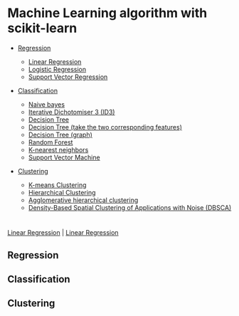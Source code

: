 # Machine Learning algorithm with scikit-learn

- [Regression](#Regression)
    - [Linear Regression](https://github.com/s90210jacklen/MachineLearning_Algorithm/blob/master/Regression/Linear_Regression.ipynb)
    - [Logistic Regression](https://github.com/s90210jacklen/MachineLearning_Algorithm/blob/master/Regression/Logistic_Regression.ipynb)
    - [Support Vector Regression](https://github.com/s90210jacklen/MachineLearning_Algorithm/blob/master/Regression/support_vector_regression.ipynb)
- [Classification](#Classification)
    - [Naive bayes](https://github.com/s90210jacklen/MachineLearning_Algorithm-with-scikit-learn/blob/master/Classification/naive_bayes.ipynb)
    - [Iterative Dichotomiser 3 (ID3)](https://github.com/s90210jacklen/MachineLearning_Algorithm-with-scikit-learn/blob/master/Classification/ID3_Entropy.ipynb)
    - [Decision Tree](https://github.com/s90210jacklen/MachineLearning_Algorithm-with-scikit-learn/blob/master/Classification/DecisionTree.ipynb)
    - [Decision Tree (take the two corresponding features)](https://github.com/s90210jacklen/MachineLearning_Algorithm-with-scikit-learn/blob/master/Classification/DecisionTree_2.ipynb)
    - [Decision Tree (graph)](https://github.com/s90210jacklen/MachineLearning_Algorithm-with-scikit-learn/blob/master/Classification/DecisionTree_3.ipynb)
    - [Random Forest](https://github.com/s90210jacklen/MachineLearning_Algorithm-with-scikit-learn/blob/master/Classification/RandomForest.ipynb)
    - [K-nearest neighbors](https://github.com/s90210jacklen/MachineLearning_Algorithm-with-scikit-learn/blob/master/Classification/Knn.ipynb)
    - [Support Vector Machine](https://github.com/s90210jacklen/MachineLearning_Algorithm-with-scikit-learn/blob/master/Classification/svm.ipynb)

- [Clustering](#Clustering)
    - [K-means Clustering](https://github.com/s90210jacklen/MachineLearning_Algorithm-with-scikit-learn/blob/master/Clustering/Kmeans.ipynb)
    - [Hierarchical Clustering](https://github.com/s90210jacklen/MachineLearning_Algorithm-with-scikit-learn/blob/master/Clustering/hierarchi.ipynb)
    - [Agglomerative hierarchical clustering](https://github.com/s90210jacklen/MachineLearning_Algorithm-with-scikit-learn/blob/master/Clustering/2agglomerative_clustering.ipynb)
    - [Density-Based Spatial Clustering of Applications with Noise (DBSCA)](https://github.com/s90210jacklen/MachineLearning_Algorithm-with-scikit-learn/blob/master/Clustering/DensityBase.ipynb)

#
#
#
#
#
#
#
#
#
#
#
#
#
#
#
#
#
#
#
#
#
#
#
#
#
#
#
#
#
#
#
#
#
#
#
[Linear Regression]()  | [Linear Regression](https://github.com/s90210jacklen/MachineLearning_Algorithm/blob/master/Regression/Linear_Regression.ipynb)

## Regression









## Classification


## Clustering
